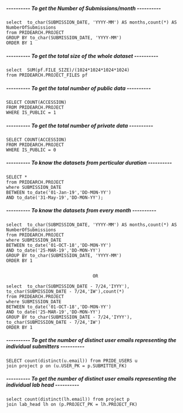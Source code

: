 ##### ---------- To get the Number of Submissions/month ----------

    select  to_char(SUBMISSION_DATE, 'YYYY-MM') AS months,count(*) AS NumberOfSubmissions
    from PRIDEARCH.PROJECT
    GROUP BY to_char(SUBMISSION_DATE, 'YYYY-MM')
    ORDER BY 1

##### ---------- To get the total size of the whole dataset ----------

    select  SUM(pf.FILE_SIZE)/(1024*1024*1024*1024)
    from PRIDEARCH.PROJECT_FILES pf

##### ---------- To get the total number of public data ---------- 

    SELECT COUNT(ACCESSION)
    FROM PRIDEARCH.PROJECT 
    WHERE IS_PUBLIC = 1

##### ---------- To get the total number of private data ---------- 

    SELECT COUNT(ACCESSION)
    FROM PRIDEARCH.PROJECT 
    WHERE IS_PUBLIC = 0

##### ---------- To know the datasets from perticular duration ---------- 

    SELECT *
    from PRIDEARCH.PROJECT
    where SUBMISSION_DATE 
    BETWEEN to_date('01-Jan-19','DD-MON-YY') 
    AND to_date('31-May-19','DD-MON-YY'); 

##### ---------- To know the datasets from every month ---------- 

    select  to_char(SUBMISSION_DATE, 'YYYY-MM') AS months,count(*) AS NumberOfSubmissions
    from PRIDEARCH.PROJECT
    where SUBMISSION_DATE 
    BETWEEN to_date('01-OCT-18','DD-MON-YY') 
    AND to_date('25-MAR-19','DD-MON-YY')
    GROUP BY to_char(SUBMISSION_DATE, 'YYYY-MM')
    ORDER BY 1


                                     OR

    select  to_char(SUBMISSION_DATE - 7/24,'IYYY'), to_char(SUBMISSION_DATE - 7/24,'IW'),count(*)
    from PRIDEARCH.PROJECT
    where SUBMISSION_DATE 
    BETWEEN to_date('01-OCT-18','DD-MON-YY') 
    AND to_date('25-MAR-19','DD-MON-YY')
    GROUP BY to_char(SUBMISSION_DATE - 7/24,'IYYY'), to_char(SUBMISSION_DATE - 7/24,'IW')
    ORDER BY 1


##### ---------- To get the number of distinct user emails representing the individual submitters ---------- 

    SELECT count(distinct(u.email)) from PRIDE_USERS u
    join project p on (u.USER_PK = p.SUBMITTER_FK)

##### ---------- To get the number of distinct user emails representing the individual lab head ---------- 

    select count(distinct(lh.email)) from project p 
    join lab_head lh on (p.PROJECT_PK = lh.PROJECT_FK) 

